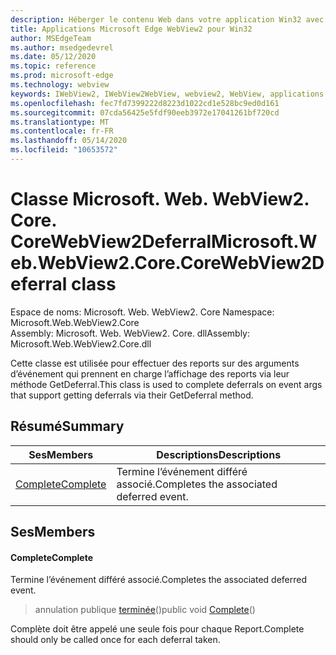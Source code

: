 ```yaml
---
description: Héberger le contenu Web dans votre application Win32 avec le contrôle Microsoft Edge WebView2
title: Applications Microsoft Edge WebView2 pour Win32
author: MSEdgeTeam
ms.author: msedgedevrel
ms.date: 05/12/2020
ms.topic: reference
ms.prod: microsoft-edge
ms.technology: webview
keywords: IWebView2, IWebView2WebView, webview2, WebView, applications Win32, Win32, Edge, ICoreWebView2, ICoreWebView2Controller, contrôle de navigateur, html Edge
ms.openlocfilehash: fec7fd7399222d8223d1022cd1e528bc9ed0d161
ms.sourcegitcommit: 07cda56425e5fdf90eeb3972e17041261bf720cd
ms.translationtype: MT
ms.contentlocale: fr-FR
ms.lasthandoff: 05/14/2020
ms.locfileid: "10653572"
---
```

# <span data-ttu-id="19de6-104">Classe Microsoft. Web. WebView2. Core. CoreWebView2Deferral</span><span class="sxs-lookup"><span data-stu-id="19de6-104">Microsoft.Web.WebView2.Core.CoreWebView2Deferral class</span></span> 

<span data-ttu-id="19de6-105">Espace de noms: Microsoft. Web. WebView2. Core </span><span class="sxs-lookup"><span data-stu-id="19de6-105">Namespace: Microsoft.Web.WebView2.Core</span></span>\
<span data-ttu-id="19de6-106">Assembly: Microsoft. Web. WebView2. Core. dll</span><span class="sxs-lookup"><span data-stu-id="19de6-106">Assembly: Microsoft.Web.WebView2.Core.dll</span></span>

<span data-ttu-id="19de6-107">Cette classe est utilisée pour effectuer des reports sur des arguments d’événement qui prennent en charge l’affichage des reports via leur méthode GetDeferral.</span><span class="sxs-lookup"><span data-stu-id="19de6-107">This class is used to complete deferrals on event args that support getting deferrals via their GetDeferral method.</span></span>

## <span data-ttu-id="19de6-108">Résumé</span><span class="sxs-lookup"><span data-stu-id="19de6-108">Summary</span></span>

 <span data-ttu-id="19de6-109">Ses</span><span class="sxs-lookup"><span data-stu-id="19de6-109">Members</span></span>                        | <span data-ttu-id="19de6-110">Descriptions</span><span class="sxs-lookup"><span data-stu-id="19de6-110">Descriptions</span></span>
--------------------------------|---------------------------------------------
[<span data-ttu-id="19de6-111">Complete</span><span class="sxs-lookup"><span data-stu-id="19de6-111">Complete</span></span>](#complete) | <span data-ttu-id="19de6-112">Termine l’événement différé associé.</span><span class="sxs-lookup"><span data-stu-id="19de6-112">Completes the associated deferred event.</span></span>

## <span data-ttu-id="19de6-113">Ses</span><span class="sxs-lookup"><span data-stu-id="19de6-113">Members</span></span>

#### <span data-ttu-id="19de6-114">Complete</span><span class="sxs-lookup"><span data-stu-id="19de6-114">Complete</span></span> 

<span data-ttu-id="19de6-115">Termine l’événement différé associé.</span><span class="sxs-lookup"><span data-stu-id="19de6-115">Completes the associated deferred event.</span></span>

> <span data-ttu-id="19de6-116">annulation publique [terminée](#complete)()</span><span class="sxs-lookup"><span data-stu-id="19de6-116">public void [Complete](#complete)()</span></span>

<span data-ttu-id="19de6-117">Complète doit être appelé une seule fois pour chaque Report.</span><span class="sxs-lookup"><span data-stu-id="19de6-117">Complete should only be called once for each deferral taken.</span></span>

